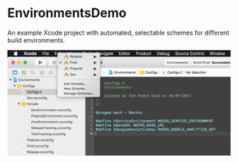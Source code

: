 # EnvironmentsDemo

An example Xcode project with automated, selectable schemes for different build environments.

![Screenshot](https://raw.githubusercontent.com/kimsand/EnvironmentsDemo/master/images/XcodeEnvSchemes.png)
